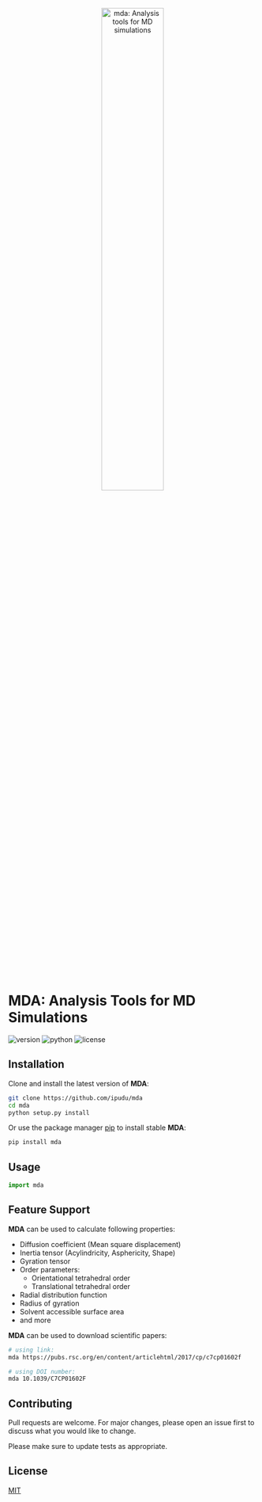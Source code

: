 <p align="center">
  <a href="https://github.com/ipudu/mda">
    <img alt="mda: Analysis tools for MD simulations" src="https://app.pudu.io/data/uploads/mda.png" width="50%" height="50%">
  </a>
</p>

# MDA: Analysis Tools for MD Simulations

![version](https://img.shields.io/pypi/v/mda.svg?style=flat-square&logo=visual-studio-code)
![python](https://img.shields.io/pypi/pyversions/mda.svg?style=flat-square&logo=python)
![license](https://img.shields.io/pypi/l/mda.svg?style=flat-square)

## Installation

Clone and install the latest version of  **MDA**:

```bash
git clone https://github.com/ipudu/mda
cd mda
python setup.py install
```

Or use the package manager [pip](https://pip.pypa.io/en/stable/) to install stable **MDA**:

```bash
pip install mda
```

## Usage

```python
import mda
```

## Feature Support

**MDA** can be used to calculate following properties:

- Diffusion coefficient (Mean square displacement)
- Inertia tensor (Acylindricity, Asphericity, Shape)
- Gyration tensor
- Order parameters:
  - Orientational tetrahedral order
  - Translational tetrahedral order
- Radial distribution function
- Radius of gyration
- Solvent accessible surface area
- and more

**MDA** can be used to download scientific papers:

```bash
# using link:
mda https://pubs.rsc.org/en/content/articlehtml/2017/cp/c7cp01602f

# using DOI number:
mda 10.1039/C7CP01602F
```

## Contributing

Pull requests are welcome. For major changes, please open an issue first to discuss what you would like to change.

Please make sure to update tests as appropriate.

## License

[MIT](https://choosealicense.com/licenses/mit/)
